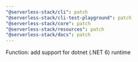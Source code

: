 ```yaml
---
"@serverless-stack/cli": patch
"@serverless-stack/cli-test-playground": patch
"@serverless-stack/core": patch
"@serverless-stack/resources": patch
"@serverless-stack/docs": patch
---
```


Function: add support for dotnet (.NET 6) runtime
